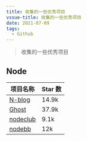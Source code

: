 ```yaml
---
title: 收集的一些优秀项目
vssue-title: 收集的一些优秀项目
date: 2021-07-09
tags:
  - Github
---
```


> 收集的一些优秀项目

<!-- more -->

## Node

|项目名称|Star 数|
|---|---|
|[N-blog](https://github.com/nswbmw/N-blog)|14.9k|
|[Ghost](https://github.com/TryGhost/Ghost)|37.9k|
|[nodeclub](https://github.com/cnodejs/nodeclub)|9.1k|
|[nodebb](https://github.com/NodeBB/NodeBB)|12k|
